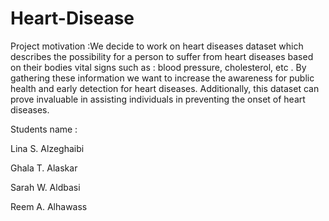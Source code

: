 # Heart-Disease

Project motivation :We decide to work on heart diseases dataset which describes the possibility for a person to suffer from heart diseases based on their bodies vital signs such as : blood pressure, cholesterol, etc . By gathering these information we want to increase the awareness for public health and early detection for heart diseases. Additionally, this dataset can prove invaluable in assisting individuals in preventing the onset of heart diseases.

Students name : 

Lina S. Alzeghaibi

Ghala T. Alaskar

Sarah W. Aldbasi

Reem A. Alhawass 
